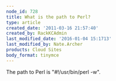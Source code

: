 ```yaml
---
node_id: 728
title: What is the path to Perl?
type: article
created_date: '2011-03-16 21:57:40'
created_by: RackKCAdmin
last_modified_date: '2016-01-04 15:1713'
last_modified_by: Nate.Archer
products: Cloud Sites
body_format: tinymce
---
```


The path to Perl is "\#!/usr/bin/perl -w".

 

